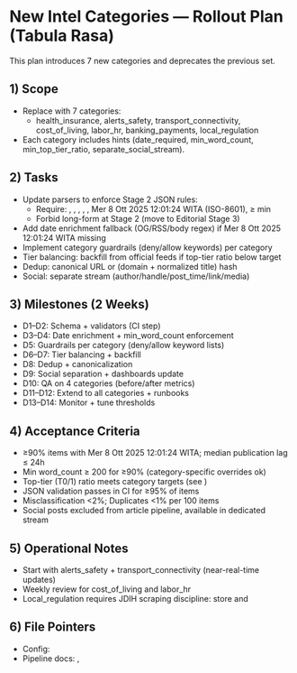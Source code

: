 # New Intel Categories — Rollout Plan (Tabula Rasa)

This plan introduces 7 new categories and deprecates the previous set.

## 1) Scope
- Replace  with 7 categories:
  - health_insurance, alerts_safety, transport_connectivity,
    cost_of_living, labor_hr, banking_payments, local_regulation
- Each category includes  hints (date_required, min_word_count, min_top_tier_ratio, separate_social_stream).

## 2) Tasks
- Update parsers to enforce Stage 2 JSON rules:
  - Require: , , , , , Mer  8 Ott 2025 12:01:24 WITA (ISO-8601),  ≥ min
  - Forbid long-form  at Stage 2 (move to Editorial Stage 3)
- Add date enrichment fallback (OG/RSS/body regex) if Mer  8 Ott 2025 12:01:24 WITA missing
- Implement category guardrails (deny/allow keywords) per category
- Tier balancing: backfill from official feeds if top-tier ratio below target
- Dedup: canonical URL or (domain + normalized title) hash
- Social: separate stream (author/handle/post_time/link/media)

## 3) Milestones (2 Weeks)
- D1–D2: Schema + validators (CI step)
- D3–D4: Date enrichment + min_word_count enforcement
- D5: Guardrails per category (deny/allow keyword lists)
- D6–D7: Tier balancing + backfill
- D8: Dedup + canonicalization
- D9: Social separation + dashboards update
- D10: QA on 4 categories (before/after metrics)
- D11–D12: Extend to all categories + runbooks
- D13–D14: Monitor + tune thresholds

## 4) Acceptance Criteria
- ≥90% items with Mer  8 Ott 2025 12:01:24 WITA; median publication lag ≤ 24h
- Min word_count ≥ 200 for ≥90% (category-specific overrides ok)
- Top-tier (T0/1) ratio meets category targets (see )
- JSON validation passes in CI for ≥95% of items
- Misclassification <2%; Duplicates <1% per 100 items
- Social posts excluded from article pipeline, available in dedicated stream

## 5) Operational Notes
- Start with alerts_safety + transport_connectivity (near-real-time updates)
- Weekly review for cost_of_living and labor_hr
- Local_regulation requires JDIH scraping discipline: store  and 

## 6) File Pointers
- Config: 
- Pipeline docs: , 

